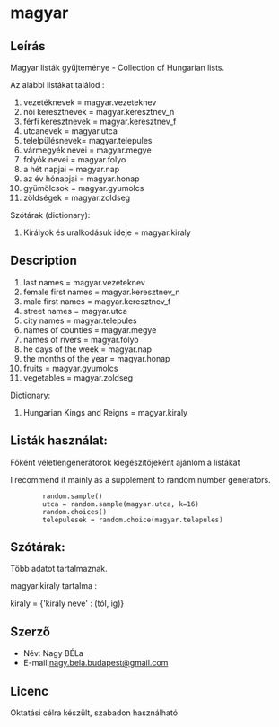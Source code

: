 # magyar


## Leírás

Magyar listák gyűjteménye - Collection of Hungarian lists.

Az alábbi listákat találod :
1. vezetéknevek   =  magyar.vezeteknev
2. női keresztnevek  = magyar.keresztnev_n
3. férfi keresztnevek = magyar.keresztnev_f
4. utcanevek = magyar.utca
5. telelpülésnevek= magyar.telepules
6. vármegyék nevei = magyar.megye
7. folyók nevei = magyar.folyo
8. a hét napjai = magyar.nap
9. az év hónapjai = magyar.honap
10. gyümölcsok = magyar.gyumolcs
11. zöldségek = magyar.zoldseg

Szótárak  (dictionary): 
1. Királyok és uralkodásuk ideje  = magyar.kiraly

## Description
1. last names =  magyar.vezeteknev
2. female first names = magyar.keresztnev_n
3. male first names  = magyar.keresztnev_f
4. street names = magyar.utca
5. city names = magyar.telepules
6. names of counties = magyar.megye
7. names of rivers = magyar.folyo
8. he days of the week = magyar.nap
9. the months of the year = magyar.honap
10. fruits = magyar.gyumolcs
11. vegetables = magyar.zoldseg

Dictionary:
1. Hungarian Kings and Reigns = magyar.kiraly

## Listák használat:

 Főként véletlengenerátorok kiegészítőjeként ajánlom a listákat
 
I recommend it mainly as a supplement to random number generators. 
       
            random.sample()
            utca = random.sample(magyar.utca, k=16) 
            random.choices()
            telepulesek = random.choice(magyar.telepules)

## Szótárak:
Több adatot tartalmaznak.

magyar.kiraly tartalma :

kiraly = {'király neve' : (tól, ig)}


## Szerző

* Név: Nagy BÉLa
* E-mail:nagy.bela.budapest@gmail.com

## Licenc

Oktatási célra készült, szabadon használható